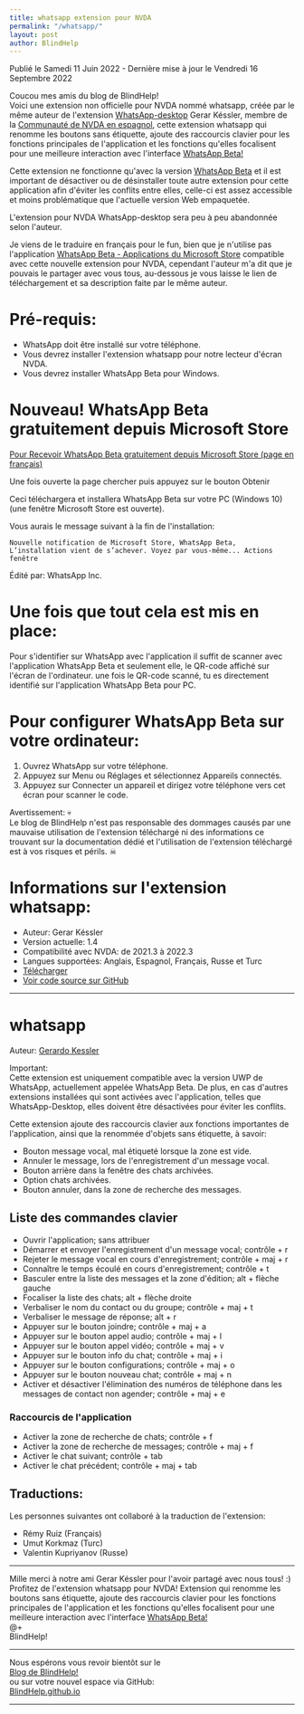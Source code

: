 ```yaml
---
title: whatsapp extension pour NVDA
permalink: "/whatsapp/"
layout: post
author: BlindHelp
---
```


<footer>Publié le Samedi 11 Juin 2022 - Dernière mise à jour le Vendredi 16 Septembre 2022</footer>

Coucou mes amis du blog de BlindHelp!    
Voici une extension non officielle  pour NVDA nommé whatsapp, créée par le même auteur de l'extension [WhatsApp-desktop](https://blindhelp.github.io/WhatsApp-desktop/) Gerar Késsler, membre de la [Communauté de NVDA en espagnol](https://nvda.es/), cette extension whatsapp qui renomme les boutons sans étiquette, ajoute des raccourcis clavier pour les fonctions principales de l'application et les fonctions qu'elles focalisent pour une meilleure interaction avec l'interface [WhatsApp Beta!](https://www.microsoft.com/fr-fr/p/whatsapp-beta/9nbdxk71nk08)    

Cette extension ne fonctionne qu'avec la version [WhatsApp Beta](https://www.microsoft.com/fr-fr/p/whatsapp-beta/9nbdxk71nk08) et il est important de désactiver ou de désinstaller toute autre extension pour cette application afin d'éviter les conflits entre elles, celle-ci est assez accessible et moins problématique que l'actuelle version Web empaquetée.    

L'extension pour NVDA WhatsApp-desktop sera peu à peu abandonnée selon l'auteur.    

Je viens de le traduire en français pour le fun, bien que je n'utilise pas l'application [WhatsApp Beta - Applications du Microsoft Store](https://www.microsoft.com/fr-fr/p/whatsapp-beta/9nbdxk71nk08) compatible avec cette nouvelle extension pour NVDA, cependant l'auteur m'a dit que je pouvais le partager avec vous tous, au-dessous je vous laisse le lien de téléchargement et sa description faite par le même auteur.    

# Pré-requis: #

* WhatsApp doit être installé sur votre téléphone.
* Vous devrez installer  l'extension whatsapp pour notre lecteur d'écran NVDA.
* Vous devrez installer WhatsApp Beta pour Windows.

# Nouveau! WhatsApp Beta gratuitement depuis  Microsoft Store

[Pour Recevoir WhatsApp Beta gratuitement depuis  Microsoft Store (page en français)](https://www.microsoft.com/fr-fr/p/whatsapp-beta/9nbdxk71nk08)

Une fois ouverte la page chercher puis appuyez sur le bouton Obtenir

Ceci téléchargera et installera WhatsApp Beta sur votre PC (Windows 10) (une fenêtre Microsoft Store est ouverte).

Vous aurais le message suivant à la fin de l'installation:

`Nouvelle notification de Microsoft Store, WhatsApp Beta, L’installation vient de s’achever. Voyez par vous-même... Actions fenêtre`    

Édité par: WhatsApp Inc.


# Une fois que tout cela est mis en place: #

Pour s'identifier sur WhatsApp avec l'application il suffit de scanner avec l'application WhatsApp Beta et seulement elle, le QR-code affiché sur l'écran de l'ordinateur. une fois le QR-code scanné, tu es directement identifié sur l'application WhatsApp Beta pour PC.

# Pour configurer WhatsApp Beta sur votre ordinateur: #

1. Ouvrez WhatsApp sur votre téléphone.
2. Appuyez sur Menu ou Réglages et sélectionnez Appareils connectés.
3. Appuyez sur Connecter un appareil et dirigez votre téléphone vers cet écran pour scanner le code.

Avertissement: 💀  
Le blog de BlindHelp n'est pas responsable des dommages causés par une mauvaise utilisation de l'extension téléchargé ni des informations ce trouvant sur la documentation dédié et l'utilisation de l'extension téléchargé est à vos risques et périls. ☠  

# Informations sur l'extension whatsapp: #

* Auteur: <span lang="es">Gerar Késsler</span>
* Version actuelle: 1.4
* Compatibilité avec NVDA: de 2021.3 à 2022.3
* Langues supportées: Anglais, Espagnol, Français, Russe et Turc
* [Télécharger](https://nvda.es/files/get.php?file=whatsapp)
* [Voir code source sur GitHub](https://github.com/GerardKessler/whatsapp)

---

# whatsapp

Auteur: [Gerardo Kessler](http://gera.ar)  

Important:  
Cette extension est uniquement compatible avec la version UWP de WhatsApp, actuellement appelée WhatsApp Beta. De plus, en cas d'autres extensions installées qui sont activées avec l'application, telles que WhatsApp-Desktop, elles doivent être désactivées pour éviter les conflits.

Cette extension ajoute des raccourcis clavier aux fonctions importantes de l'application, ainsi que la renommée d'objets sans étiquette, à savoir:

* Bouton message vocal, mal étiqueté lorsque la zone est vide.
* Annuler le message, lors de l'enregistrement d'un message vocal.
* Bouton arrière dans la fenêtre des chats archivées.
* Option chats archivées.
* Bouton annuler, dans la zone de recherche des messages.

## Liste des commandes clavier

* Ouvrir l'application; sans attribuer
* Démarrer et envoyer l'enregistrement d'un message vocal; contrôle + r
* Rejeter le message vocal en cours d'enregistrement; contrôle + maj + r
* Connaître le temps écoulé en cours d'enregistrement; contrôle + t
* Basculer entre la liste des messages et la zone d'édition; alt + flèche gauche
* Focaliser la liste des chats; alt + flèche droite
* Verbaliser le nom du contact ou du groupe; contrôle + maj + t
* Verbaliser le message de réponse; alt + r
* Appuyer sur le bouton joindre; contrôle + maj + a
* Appuyer sur le bouton appel audio; contrôle + maj + l
* Appuyer sur le bouton appel vidéo; contrôle + maj + v
* Appuyer sur le bouton info du chat; contrôle + maj + i
* Appuyer sur le bouton configurations; contrôle + maj + o
* Appuyer sur le bouton nouveau chat; contrôle + maj + n
* Activer et désactiver l'élimination des numéros de téléphone dans les messages de contact non agender; contrôle + maj + e

### Raccourcis de l'application

* Activer la zone de recherche de chats; contrôle + f
* Activer la zone de recherche de messages; contrôle + maj + f
* Activer le chat suivant; contrôle + tab
* Activer le chat précédent; contrôle + maj + tab

## Traductions:

Les personnes suivantes ont collaboré à la traduction de l'extension:

* Rémy Ruiz (Français)
* Umut Korkmaz (Turc)
* Valentin Kupriyanov (Russe)

---

Mille merci à notre ami <span lang="es">Gerar Késsler</span> pour l'avoir partagé avec nous tous! :)    
Profitez de l'extension whatsapp pour NVDA! Extension qui renomme les boutons sans étiquette, ajoute des raccourcis clavier pour les fonctions principales de l'application et les fonctions qu'elles focalisent pour une meilleure interaction avec l'interface [WhatsApp Beta!](https://www.microsoft.com/fr-fr/p/whatsapp-beta/9nbdxk71nk08)    
@+    
BlindHelp!    

---

Nous espérons vous revoir bientôt sur le      
[Blog de BlindHelp!](http://blindhelp.blogspot.fr/)                    
ou sur  votre nouvel espace via GitHub:                     
[BlindHelp.github.io](https://blindhelp.github.io)                    

---
